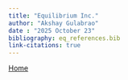 ```yaml
---
title: "Equilibrium Inc."
author: "Akshay Gulabrao"
date : "2025 October 23"
bibliography: eq_references.bib
link-citations: true
---
```

[Home](./index.html)


